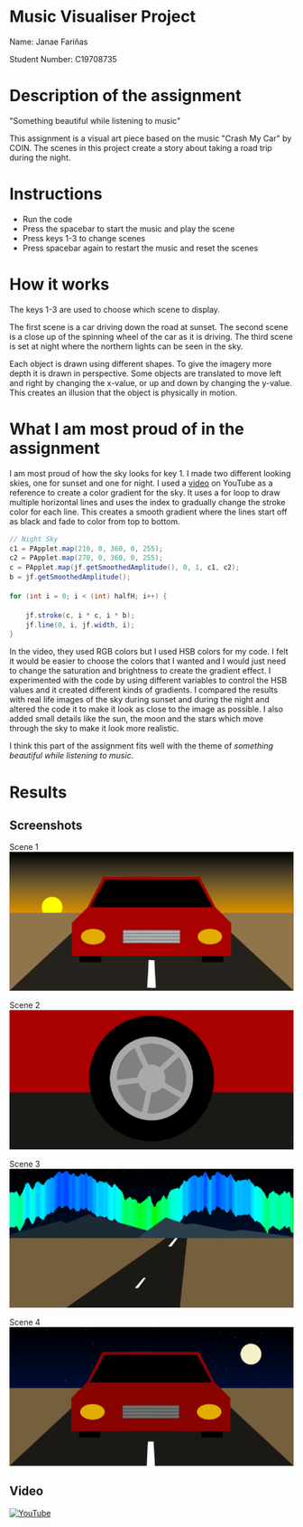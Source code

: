 # Music Visualiser Project

Name: Janae Fariñas

Student Number: C19708735

# Description of the assignment
"Something beautiful while listening to music"

This assignment is a visual art piece based on the music "Crash My Car" by COIN. The scenes in this project create a story about taking a road trip during the night.

# Instructions
- Run the code
- Press the spacebar to start the music and play the scene
- Press keys 1-3 to change scenes
- Press spacebar again to restart the music and reset the scenes

# How it works
The keys 1-3 are used to choose which scene to display.

The first scene is a car driving down the road at sunset. The second scene is a close up of the spinning wheel of the car as it is driving. The third scene is set at night where the northern lights can be seen in the sky.

Each object is drawn using different shapes. To give the imagery more depth it is drawn in perspective. Some objects are translated to move left and right by changing the x-value, or up and down by changing the y-value. This creates an illusion that the object is physically in motion.

# What I am most proud of in the assignment
I am most proud of how the sky looks for key 1. I made two different looking skies, one for sunset and one for night. I used a [video](https://www.youtube.com/watch?v=tIgLJz0ZQD4) on YouTube as a reference to create a color gradient for the sky. It uses a for loop to draw multiple horizontal lines and uses the index to gradually change the stroke color for each line. This creates a smooth gradient where the lines start off as black and fade to color from top to bottom.

```Java
// Night Sky
c1 = PApplet.map(210, 0, 360, 0, 255);
c2 = PApplet.map(270, 0, 360, 0, 255);
c = PApplet.map(jf.getSmoothedAmplitude(), 0, 1, c1, c2);
b = jf.getSmoothedAmplitude();

for (int i = 0; i < (int) halfH; i++) {

    jf.stroke(c, i * c, i * b);
    jf.line(0, i, jf.width, i);
}
```

In the video, they used RGB colors but I used HSB colors for my code. I felt it would be easier to choose the colors that I wanted and I would just need to change the saturation and brightness to create the gradient effect. I experimented with the code by using different variables to control the HSB values and it created different kinds of gradients. I compared the results with real life images of the sky during sunset and during the night and altered the code it to make it look as close to the image as possible. I also added small details like the sun, the moon and the stars which move through the sky to make it look more realistic.

I think this part of the assignment fits well with the theme of *something beautiful while listening to music*.

# Results

## Screenshots

Scene 1
![An image](images/scene1.png)

Scene 2
![An image](images/scene2.png)

Scene 3
![An image](images/scene3.png)

Scene 4
![An image](images/scene4.png)

## Video

[![YouTube](http://img.youtube.com/vi/dvg4vXOE_-A/0.jpg)](https://www.youtube.com/watch?v=dvg4vXOE_-A)